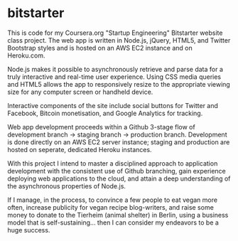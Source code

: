 bitstarter
==========
This is code for my Coursera.org "Startup Engineering" Bitstarter website class project.  The web app is written in Node.js, jQuery, HTML5, and Twitter Bootstrap styles and is hosted on an AWS EC2 instance and on Heroku.com.  

Node.js makes it possible to asynchronously retrieve and parse data for a truly interactive and real-time user experience. Using CSS media queries and HTML5 allows the app to responsively resize to the appropriate viewing size for any computer screen or handheld device.  

Interactive components of the site include social buttons for Twitter and Facebook, Bitcoin monetisation, and Google Analytics for tracking.

Web app development proceeds within a Github 3-stage flow of development branch -> staging branch -> production branch.  Development is done directly on an AWS EC2 server instance; staging and production are hosted on seperate, dedicated Heroku instances.

With this project I intend to master a disciplined approach to application development with the consistent use of Github branching, gain experience deploying web applications to the cloud, and attain a deep understanding of the asynchronous properties of Node.js.  

If I manage, in the process, to convince a few people to eat vegan more often, increase publicity for vegan recipe blog-writers, and raise some money to donate to the Tierheim (animal shelter) in Berlin, using a business model that is self-sustaining... then I can consider my endeavors to be a huge success.
